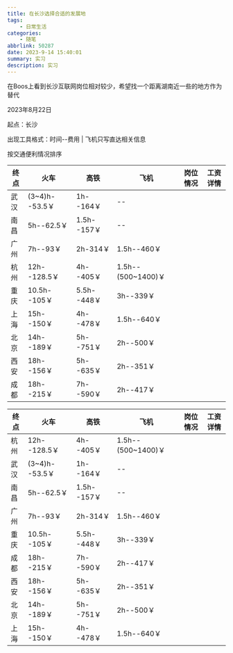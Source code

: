 ```yaml
---
title: 在长沙选择合适的发展地
tags: 
    - 日常生活
categories: 
    - 随笔
abbrlink: 50287
date: 2023-9-14 15:40:01
summary: 实习
description: 实习
---
```


在Boos上看到长沙互联网岗位相对较少，希望找一个距离湖南近一些的地方作为替代



2023年8月22日

起点：长沙

出现工具格式：时间--费用 | 飞机只写直达相关信息



按交通便利情况排序

| 终点 | 火车           | 高铁        | 飞机               | 岗位情况 | 工资详情 |
| ---- | -------------- | ----------- | ------------------ | -------- | -------- |
| 武汉 | (3~4)h--53.5￥ | 1h--164￥   | --                 |          |          |
| 南昌 | 5h--62.5￥     | 1.5h--157￥ | --                 |          |          |
| 广州 | 7h--93￥       | 2h-314￥    | 1.5h--460￥        |          |          |
| 杭州 | 12h--128.5￥   | 4h--405￥   | 1.5h--(500~1400)￥ |          |          |
| 重庆 | 10.5h--105￥   | 5.5h--448￥ | 3h--339￥          |          |          |
| 上海 | 15h--150￥     | 4h--478￥   | 1.5h--640￥        |          |          |
| 北京 | 14h--189￥     | 5h--751￥   | 2h--500￥          |          |          |
| 西安 | 18h--156￥     | 5h--635￥   | 2h--351￥          |          |          |
| 成都 | 18h--215￥     | 7h--590￥   | 2h--417￥          |          |          |





| 终点 | 火车           | 高铁        | 飞机               | 岗位情况 | 工资详情 |
| ---- | -------------- | ----------- | ------------------ | -------- | -------- |
| 杭州 | 12h--128.5￥   | 4h--405￥   | 1.5h--(500~1400)￥ |          |          |
| 武汉 | (3~4)h--53.5￥ | 1h--164￥   | --                 |          |          |
| 南昌 | 5h--62.5￥     | 1.5h--157￥ | --                 |          |          |
| 广州 | 7h--93￥       | 2h-314￥    | 1.5h--460￥        |          |          |
| 重庆 | 10.5h--105￥   | 5.5h--448￥ | 3h--339￥          |          |          |
| 成都 | 18h--215￥     | 7h--590￥   | 2h--417￥          |          |          |
| 西安 | 18h--156￥     | 5h--635￥   | 2h--351￥          |          |          |
| 北京 | 14h--189￥     | 5h--751￥   | 2h--500￥          |          |          |
| 上海 | 15h--150￥     | 4h--478￥   | 1.5h--640￥        |          |          |